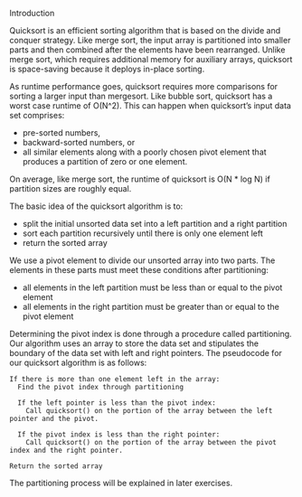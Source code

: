 Introduction

Quicksort is an efficient sorting algorithm that is based on the divide and conquer strategy. Like merge sort, the input array is partitioned into smaller parts and then combined after the elements have been rearranged. Unlike merge sort, which requires additional memory for auxiliary arrays, quicksort is space-saving because it deploys in-place sorting.

As runtime performance goes, quicksort requires more comparisons for sorting a larger input than mergesort. Like bubble sort, quicksort has a worst case runtime of O(N^2). This can happen when quicksort’s input data set comprises:

- pre-sorted numbers,
- backward-sorted numbers, or
- all similar elements along with a poorly chosen pivot element that produces a partition of zero or one element.

On average, like merge sort, the runtime of quicksort is O(N \* log N) if partition sizes are roughly equal.

The basic idea of the quicksort algorithm is to:

- split the initial unsorted data set into a left partition and a right partition
- sort each partition recursively until there is only one element left
- return the sorted array

We use a pivot element to divide our unsorted array into two parts. The elements in these parts must meet these conditions after partitioning:

- all elements in the left partition must be less than or equal to the pivot element
- all elements in the right partition must be greater than or equal to the pivot element

Determining the pivot index is done through a procedure called partitioning. Our algorithm uses an array to store the data set and stipulates the boundary of the data set with left and right pointers. The pseudocode for our quicksort algorithm is as follows:

```
If there is more than one element left in the array:
  Find the pivot index through partitioning

  If the left pointer is less than the pivot index:
    Call quicksort() on the portion of the array between the left pointer and the pivot.

  If the pivot index is less than the right pointer:
    Call quicksort() on the portion of the array between the pivot index and the right pointer.

Return the sorted array
```

The partitioning process will be explained in later exercises.
